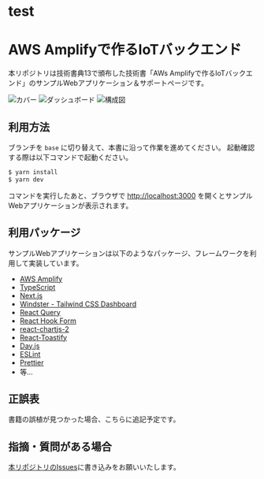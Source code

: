 # test

# AWS Amplifyで作るIoTバックエンド

本リポジトリは技術書典13で頒布した技術書「AWs Amplifyで作るIoTバックエンド」のサンプルWebアプリケーション＆サポートページです。

![カバー](https://user-images.githubusercontent.com/8074640/187302938-1d19dd6a-10fc-4d8f-b2be-99630e4ce75b.png)
![ダッシュボード](https://user-images.githubusercontent.com/8074640/187302960-030ef24f-2df7-419b-8aac-c7a44828e7a4.png)
![構成図](https://user-images.githubusercontent.com/8074640/187302984-fc290b6f-e0e6-4732-827e-fc09d8d5f594.png)

## 利用方法

ブランチを `base` に切り替えて、本書に沿って作業を進めてください。
起動確認する際は以下コマンドで起動ください。

```sh
$ yarn install
$ yarn dev
```

コマンドを実行したあと、ブラウザで [http://localhost:3000](http://localhost:3000) を開くとサンプルWebアプリケーションが表示されます。

## 利用パッケージ

サンプルWebアプリケーションは以下のようなパッケージ、フレームワークを利用して実装しています。

- [AWS Amplify](https://docs.amplify.aws/)
- [TypeScript](https://www.typescriptlang.org/)
- [Next.js](https://nextjs.org/)
- [Windster - Tailwind CSS Dashboard](https://github.com/themesberg/tailwind-dashboard-windster)
- [React Query](https://tanstack.com/query/v4/?from=reactQueryV3&original=https://react-query-v3.tanstack.com/)
- [React Hook Form](https://react-hook-form.com/jp/)
- [react-chartjs-2](https://react-chartjs-2.js.org/)
- [React-Toastify](https://github.com/fkhadra/react-toastify)
- [Day.js](https://day.js.org/)
- [ESLint](https://eslint.org/)
- [Prettier](https://prettier.io/)
- 等...

## 正誤表

書籍の誤植が見つかった場合、こちらに追記予定です。

## 指摘・質問がある場合

[本リポジトリのIssues](https://github.com/yuuu/iot_dashboard_aws_amplify_book_site/issues)に書き込みをお願いいたします。
